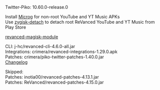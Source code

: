 Twitter-Piko: 10.60.0-release.0  

Install [Microg](https://github.com/ReVanced/GmsCore/releases) for non-root YouTube and YT Music APKs  
Use [zygisk-detach](https://github.com/j-hc/zygisk-detach) to detach root ReVanced YouTube and YT Music from Play Store  

[revanced-magisk-module](https://github.com/j-hc/revanced-magisk-module)
  
CLI: j-hc/revanced-cli-4.6.0-all.jar  
Integrations: crimera/revanced-integrations-1.29.0.apk  
Patches: crimera/piko-twitter-patches-1.40.0.jar  
[Changelog](https://github.com/crimera/piko/releases/tag/v1.40.0)  

Skipped:  
Patches: inotia00/revanced-patches-4.13.1.jar  
Patches: ReVanced/revanced-patches-4.15.0.jar    
